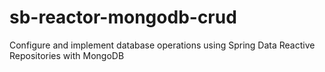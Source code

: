 # sb-reactor-mongodb-crud
Configure and implement database operations using Spring Data Reactive Repositories with MongoDB
